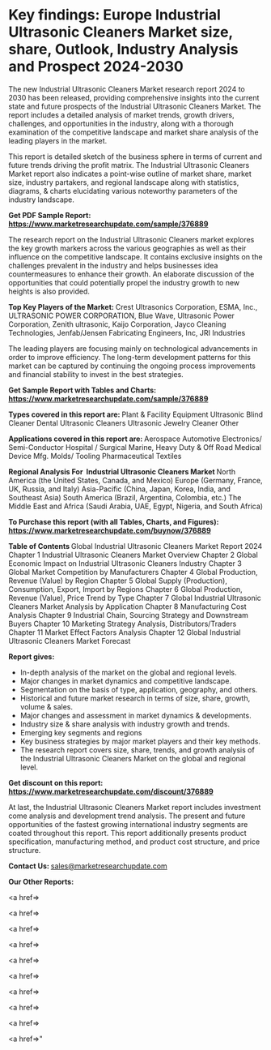 # Key findings: Europe Industrial Ultrasonic Cleaners Market size, share, Outlook, Industry Analysis and Prospect 2024-2030

The new Industrial Ultrasonic Cleaners Market research report 2024 to 2030 has been released, providing comprehensive insights into the current state and future prospects of the Industrial Ultrasonic Cleaners Market. The report includes a detailed analysis of market trends, growth drivers, challenges, and opportunities in the industry, along with a thorough examination of the competitive landscape and market share analysis of the leading players in the market.

This report is detailed sketch of the business sphere in terms of current and future trends driving the profit matrix. The Industrial Ultrasonic Cleaners Market report also indicates a point-wise outline of market share, market size, industry partakers, and regional landscape along with statistics, diagrams, &amp; charts elucidating various noteworthy parameters of the industry landscape.

<strong><b>Get PDF Sample Report: <a href=https://www.marketresearchupdate.com/sample/376889>https://www.marketresearchupdate.com/sample/376889</a></b></strong>

The research report on the Industrial Ultrasonic Cleaners market explores the key growth markers across the various geographies as well as their influence on the competitive landscape. It contains exclusive insights on the challenges prevalent in the industry and helps businesses idea countermeasures to enhance their growth. An elaborate discussion of the opportunities that could potentially propel the industry growth to new heights is also provided.

<strong><b>Top Key Players of the Market:
</b></strong>Crest Ultrasonics Corporation, ESMA, Inc., ULTRASONIC POWER CORPORATION, Blue Wave, Ultrasonic Power Corporation, Zenith ultrasonic, Kaijo Corporation, Jayco Cleaning Technologies, Jenfab/Jensen Fabricating Engineers, Inc, JRI Industries<strong><b>
</b></strong>

The leading players are focusing mainly on technological advancements in order to improve efficiency. The long-term development patterns for this market can be captured by continuing the ongoing process improvements and financial stability to invest in the best strategies.

<strong><b>Get Sample Report with Tables and Charts: <a href=https://www.marketresearchupdate.com/sample/376889>https://www.marketresearchupdate.com/sample/376889</a></b></strong>

<strong><b>Types covered in this report are:
</b></strong>Plant & Facility Equipment
Ultrasonic Blind Cleaner
Dental Ultrasonic Cleaners
Ultrasonic Jewelry Cleaner
Other<strong><b>
</b></strong>

<strong><b>Applications covered in this report are:
</b></strong>Aerospace
Automotive
Electronics/ Semi-Conductor
Hospital / Surgical
Marine, Heavy Duty & Off Road
Medical Device Mfg.
Molds/ Tooling
Pharmaceutical
Textiles<strong><b>
</b></strong>

<strong><b>Regional Analysis For  Industrial Ultrasonic Cleaners Market</b></strong><strong><b>
</b></strong>North America (the United States, Canada, and Mexico)
Europe (Germany, France, UK, Russia, and Italy)
Asia-Pacific (China, Japan, Korea, India, and Southeast Asia)
South America (Brazil, Argentina, Colombia, etc.)
The Middle East and Africa (Saudi Arabia, UAE, Egypt, Nigeria, and South Africa)

<strong><b>To Purchase this report (with all Tables, Charts, and Figures): <a href=https://www.marketresearchupdate.com/buynow/376889>https://www.marketresearchupdate.com/buynow/376889</a></b></strong>

<strong><b>Table of Contents</b></strong><strong><b>
</b></strong>Global Industrial Ultrasonic Cleaners Market Report 2024
Chapter 1 Industrial Ultrasonic Cleaners Market Overview
Chapter 2 Global Economic Impact on Industrial Ultrasonic Cleaners Industry
Chapter 3 Global Market Competition by Manufacturers
Chapter 4 Global Production, Revenue (Value) by Region
Chapter 5 Global Supply (Production), Consumption, Export, Import by Regions
Chapter 6 Global Production, Revenue (Value), Price Trend by Type
Chapter 7 Global Industrial Ultrasonic Cleaners Market Analysis by Application
Chapter 8 Manufacturing Cost Analysis
Chapter 9 Industrial Chain, Sourcing Strategy and Downstream Buyers
Chapter 10 Marketing Strategy Analysis, Distributors/Traders
Chapter 11 Market Effect Factors Analysis
Chapter 12 Global Industrial Ultrasonic Cleaners Market Forecast

<strong><b>Report gives:</b></strong>

- In-depth analysis of the market on the global and regional levels.
- Major changes in market dynamics and competitive landscape.
- Segmentation on the basis of type, application, geography, and others.
- Historical and future market research in terms of size, share, growth, volume &amp; sales.
- Major changes and assessment in market dynamics &amp; developments.
- Industry size &amp; share analysis with industry growth and trends.
- Emerging key segments and regions
- Key business strategies by major market players and their key methods.
- The research report covers size, share, trends, and growth analysis of the Industrial Ultrasonic Cleaners Market on the global and regional level.

<strong><b>Get discount on this report: <a href=https://www.marketresearchupdate.com/discount/376889>https://www.marketresearchupdate.com/discount/376889</a></b></strong>

At last, the Industrial Ultrasonic Cleaners Market report includes investment come analysis and development trend analysis. The present and future opportunities of the fastest growing international industry segments are coated throughout this report. This report additionally presents product specification, manufacturing method, and product cost structure, and price structure.

<strong><b>Contact Us:
</b></strong>sales@marketresearchupdate.com

<strong>Our Other Reports:</strong>

<a href=></a>

<a href=></a>

<a href=></a>

<a href=></a>

<a href=></a>

<a href=></a>

<a href=></a>

<a href=></a>

<a href=></a>

<a href=></a>"
